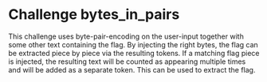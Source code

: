 Challenge bytes_in_pairs
=================

This challenge uses byte-pair-encoding on the user-input together with some other text containing the flag. By
injecting the right bytes, the flag can be extracted piece by piece via the resulting tokens. If a matching flag piece
is injected, the resulting text will be counted as appearing multiple times and will be added as a separate token.
This can be used to extract the flag.
